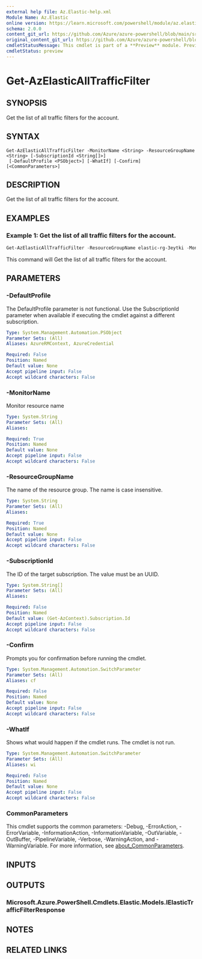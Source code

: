 ```yaml
---
external help file: Az.Elastic-help.xml
Module Name: Az.Elastic
online version: https://learn.microsoft.com/powershell/module/az.elastic/get-azelasticalltrafficfilter
schema: 2.0.0
content_git_url: https://github.com/Azure/azure-powershell/blob/main/src/Elastic/Elastic/help/Get-AzElasticAllTrafficFilter.md
original_content_git_url: https://github.com/Azure/azure-powershell/blob/main/src/Elastic/Elastic/help/Get-AzElasticAllTrafficFilter.md
cmdletStatusMessage: This cmdlet is part of a **Preview** module. Preview versions aren't recommended for use in production environments. For more information, see https://aka.ms/azps-refstatus.
cmdletStatus: preview
---
```

# Get-AzElasticAllTrafficFilter

## SYNOPSIS
Get the list of all traffic filters for the account.

## SYNTAX

```
Get-AzElasticAllTrafficFilter -MonitorName <String> -ResourceGroupName <String> [-SubscriptionId <String[]>]
 [-DefaultProfile <PSObject>] [-WhatIf] [-Confirm] [<CommonParameters>]
```

## DESCRIPTION
Get the list of all traffic filters for the account.

## EXAMPLES

### Example 1: Get the list of all traffic filters for the account.
```powershell
Get-AzElasticAllTrafficFilter -ResourceGroupName elastic-rg-3eytki -MonitorName elastic-rhqz1v
```

This command will Get the list of all traffic filters for the account.

## PARAMETERS

### -DefaultProfile
The DefaultProfile parameter is not functional.
Use the SubscriptionId parameter when available if executing the cmdlet against a different subscription.

```yaml
Type: System.Management.Automation.PSObject
Parameter Sets: (All)
Aliases: AzureRMContext, AzureCredential

Required: False
Position: Named
Default value: None
Accept pipeline input: False
Accept wildcard characters: False
```

### -MonitorName
Monitor resource name

```yaml
Type: System.String
Parameter Sets: (All)
Aliases:

Required: True
Position: Named
Default value: None
Accept pipeline input: False
Accept wildcard characters: False
```

### -ResourceGroupName
The name of the resource group.
The name is case insensitive.

```yaml
Type: System.String
Parameter Sets: (All)
Aliases:

Required: True
Position: Named
Default value: None
Accept pipeline input: False
Accept wildcard characters: False
```

### -SubscriptionId
The ID of the target subscription.
The value must be an UUID.

```yaml
Type: System.String[]
Parameter Sets: (All)
Aliases:

Required: False
Position: Named
Default value: (Get-AzContext).Subscription.Id
Accept pipeline input: False
Accept wildcard characters: False
```

### -Confirm
Prompts you for confirmation before running the cmdlet.

```yaml
Type: System.Management.Automation.SwitchParameter
Parameter Sets: (All)
Aliases: cf

Required: False
Position: Named
Default value: None
Accept pipeline input: False
Accept wildcard characters: False
```

### -WhatIf
Shows what would happen if the cmdlet runs.
The cmdlet is not run.

```yaml
Type: System.Management.Automation.SwitchParameter
Parameter Sets: (All)
Aliases: wi

Required: False
Position: Named
Default value: None
Accept pipeline input: False
Accept wildcard characters: False
```

### CommonParameters
This cmdlet supports the common parameters: -Debug, -ErrorAction, -ErrorVariable, -InformationAction, -InformationVariable, -OutVariable, -OutBuffer, -PipelineVariable, -Verbose, -WarningAction, and -WarningVariable. For more information, see [about_CommonParameters](http://go.microsoft.com/fwlink/?LinkID=113216).

## INPUTS

## OUTPUTS

### Microsoft.Azure.PowerShell.Cmdlets.Elastic.Models.IElasticTrafficFilterResponse

## NOTES

## RELATED LINKS

